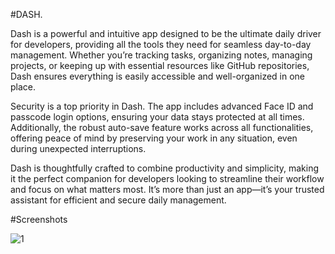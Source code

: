 #DASH.

Dash is a powerful and intuitive app designed to be the ultimate daily driver for developers, providing all the tools they need for seamless day-to-day management. Whether you’re tracking tasks, organizing notes, managing projects, or keeping up with essential resources like GitHub repositories, Dash ensures everything is easily accessible and well-organized in one place.

Security is a top priority in Dash. The app includes advanced Face ID and passcode login options, ensuring your data stays protected at all times. Additionally, the robust auto-save feature works across all functionalities, offering peace of mind by preserving your work in any situation, even during unexpected interruptions.

Dash is thoughtfully crafted to combine productivity and simplicity, making it the perfect companion for developers looking to streamline their workflow and focus on what matters most. It’s more than just an app—it’s your trusted assistant for efficient and secure daily management.

#Screenshots

![1](https://github.com/user-attachments/assets/ead44ca8-b357-4af5-8f23-ff3022d5a237)







